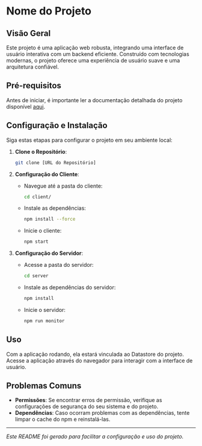 
# Nome do Projeto

## Visão Geral
Este projeto é uma aplicação web robusta, integrando uma interface de usuário interativa com um backend eficiente. Construído com tecnologias modernas, o projeto oferece uma experiência de usuário suave e uma arquitetura confiável.

## Pré-requisitos
Antes de iniciar, é importante ler a documentação detalhada do projeto disponível [aqui](https://docs.google.com/document/d/1-o-MxRqoiSyp3llrV5k0_8gTWjyEOfKegVp6dXgJCnw/edit?usp=sharing).

## Configuração e Instalação
Siga estas etapas para configurar o projeto em seu ambiente local:

1. **Clone o Repositório**:
   ```bash
   git clone [URL do Repositório]
   ```

2. **Configuração do Cliente**:
   - Navegue até a pasta do cliente:
     ```bash
     cd client/
     ```
   - Instale as dependências:
     ```bash
     npm install --force
     ```
   - Inicie o cliente:
     ```bash
     npm start
     ```

3. **Configuração do Servidor**:
   - Acesse a pasta do servidor:
     ```bash
     cd server
     ```
   - Instale as dependências do servidor:
     ```bash
     npm install
     ```
   - Inicie o servidor:
     ```bash
     npm run monitor
     ```

## Uso
Com a aplicação rodando, ela estará vinculada ao Datastore do projeto. Acesse a aplicação através do navegador para interagir com a interface de usuário.

## Problemas Comuns
- **Permissões**: Se encontrar erros de permissão, verifique as configurações de segurança do seu sistema e do projeto.
- **Dependências**: Caso ocorram problemas com as dependências, tente limpar o cache do npm e reinstalá-las.

---

*Este README foi gerado para facilitar a configuração e uso do projeto.*
